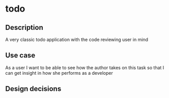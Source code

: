 # todo

## Description

A very classic todo application with the code reviewing user in mind

## Use case

As a user I want to be able to see how the author takes on this task so that I can get insight in how she performs as a developer

## Design decisions
